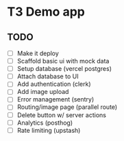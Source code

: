 # T3 Demo app

## TODO

- [ ] Make it deploy
- [ ] Scaffold basic ui with mock data
- [ ] Setup database (vercel postgres)
- [ ] Attach database to UI
- [ ] Add authentication (clerk)
- [ ] Add image upload
- [ ] Error management (sentry)
- [ ] Routing/image page (parallel route)
- [ ] Delete button w/ server actions
- [ ] Analytics (posthog)
- [ ] Rate limiting (upstash)
